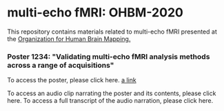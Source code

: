 # multi-echo fMRI: OHBM-2020

This repository contains materials related to multi-echo fMRI presented at the <a href="https://www.humanbrainmapping.org/i4a/pages/index.cfm?pageid=3958" title="Organization for Human Brain Mapping.">Organization for Human Brain Mapping.</a>

### Poster 1234: "Validating multi-echo fMRI analysis methods across a range of acquisitions" 

To access the poster, please click here. [a link](https://github.com/ramyav97/multi-echo-fMRI-OHBM-2020/blob/master/OHBMposter_RamyaVaradarajan.pdf)

To access an audio clip narrating the poster and its contents, please click here. 
To access a full transcript of the audio narration, please click here. 


